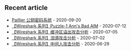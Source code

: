 ## Recent article

* [Paillier 公钥密码系统](https://zer0-nu1l.github.io/2020/09/20/paillier%20crypto/) - 2020-09-20
* [【Wireshark 系列】Puzzle-1 Ann's Bad AIM](https://zer0-nu1l.github.io/2020/07/13/%E3%80%90Wireshark%20%E7%B3%BB%E5%88%97%E3%80%91Puzzle-1/) - 2020-07-12
* [【Wireshark 系列】缓冲区溢出攻击分析](https://zer0-nu1l.github.io/2020/07/05/%E3%80%90Wireshark%20%E7%B3%BB%E5%88%97%E3%80%91%E7%BC%93%E5%86%B2%E5%8C%BA%E6%BA%A2%E5%87%BA%E6%94%BB%E5%87%BB%E5%88%86%E6%9E%90/) - 2020-07-05
* [【Wireshark 系列】泪滴攻击分析](https://zer0-nu1l.github.io/2020/07/02/%E3%80%90Wireshark%20%E7%B3%BB%E5%88%97%E3%80%91%E6%B3%AA%E6%BB%B4%E6%94%BB%E5%87%BB%E5%88%86%E6%9E%90/) - 2020-07-02
* [【Wireshark 系列】中间人攻击分析](https://zer0-nu1l.github.io/2020/06/29/%E3%80%90Wireshark-%E7%B3%BB%E5%88%97%E3%80%91%E4%B8%AD%E9%97%B4%E4%BA%BA%E6%94%BB%E5%87%BB%E5%88%86%E6%9E%90/) - 2020-06-29